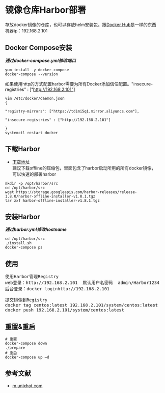 # 镜像仓库Harbor部署
存放docker镜像的仓库，也可以存放helm安装包。跟[Docker Hub](https://hub.docker.com)是一样的东西<br>
机器ip：192.168.2.101

## Docker Compose安装
***通过docker-compose.yml修改端口***<br>
```
yum install -y docker-compose
docker-compose --version
```
如果使用http的方式配置harbor需要为所有Docker添加信任配置。"insecure-registries" : ["http://192.168.2.101"]
```
vim /etc/docker/daemon.json
{

"registry-mirrors": ["https://tdimi5q1.mirror.aliyuncs.com"],

"insecure-registries" : ["http://192.168.2.101"]

}
systemctl restart docker
```

## 下载Harbor 
- [下载地址](https://github.com/vmware/harbor/releases)<br>
建议下载offline的压缩包，里面包含了harbor启动所用的所有docker镜像，可以快速的部署harbor<br>
```
mkdir -p /opt/harbor/src
cd /opt/harbor/src
wget https://storage.googleapis.com/harbor-releases/release-1.8.0/harbor-offline-installer-v1.8.1.tgz
tar zxf harbor-offline-installer-v1.8.1.tgz
```

## 安装Harbor
***通过harbor.yml修改hostname***<br>
```
cd /opt/harbor/src
./install.sh
docker-compose ps
```

## 使用
<pre>
使用Harbor管理Registry 
web登录：http://192.168.2.101  默认用户名密码  admin/Harbor12345
后台登录：docker loginhttp://192.168.2.101

提交镜像到Registry
docker tag centos:latest 192.168.2.101/system/centos:latest
docker push 192.168.2.101/system/centos:latest
</pre>

## 重置&重启
```
# 重置
docker-compose down
./prepare
# 重启
docker-compose up –d
```

## 参考文献
- [m.unixhot.com](http://m.unixhot.com/docker/registry.html)
